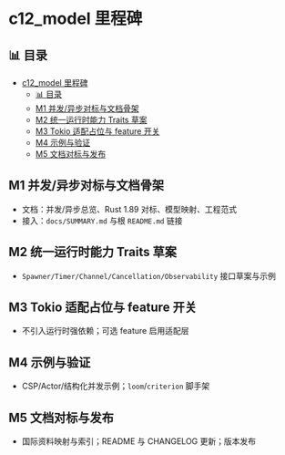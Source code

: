 ﻿# c12_model 里程碑

## 📊 目录

- [c12\_model 里程碑](#c12_model-里程碑)
  - [📊 目录](#-目录)
  - [M1 并发/异步对标与文档骨架](#m1-并发异步对标与文档骨架)
  - [M2 统一运行时能力 Traits 草案](#m2-统一运行时能力-traits-草案)
  - [M3 Tokio 适配占位与 feature 开关](#m3-tokio-适配占位与-feature-开关)
  - [M4 示例与验证](#m4-示例与验证)
  - [M5 文档对标与发布](#m5-文档对标与发布)

## M1 并发/异步对标与文档骨架

- 文档：并发/异步总览、Rust 1.89 对标、模型映射、工程范式
- 接入：`docs/SUMMARY.md` 与根 `README.md` 链接

## M2 统一运行时能力 Traits 草案

- `Spawner/Timer/Channel/Cancellation/Observability` 接口草案与示例

## M3 Tokio 适配占位与 feature 开关

- 不引入运行时强依赖；可选 feature 启用适配层

## M4 示例与验证

- CSP/Actor/结构化并发示例；`loom`/`criterion` 脚手架

## M5 文档对标与发布

- 国际资料映射与索引；README 与 CHANGELOG 更新；版本发布
